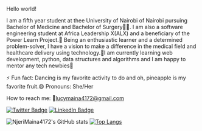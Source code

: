 
Hello world!

I am a fifth year student at thee University of Nairobi of Nairobi pursuing Bachelor of Medicine and Bachelor of Surgery👩‍⚕. I am also a software engineering student at Africa Leadership X(ALX) and a beneficiary of the Power Learn Project.🦋 Being an enthusiastic learner and a determined problem-solver, I have a vision to make a difference in the medical field and healthcare delivery using technology.🦋I am currently learning web development, python, data structures and algorithms and I am happy to mentor any tech newbies👼

⚡ Fun fact: Dancing is my favorite activity to do and oh, pineapple is my favorite fruit.😄 Pronouns: She/Her

How to reach me: 💌lucymaina4172@gmail.com

[![Twitter Badge](https://img.shields.io/badge/Twitter-Profile-informational?style=flat&logo=twitter&logoColor=white&color=1CA2F1)](https://twitter.com/Maina__Njeri)
[![LinkedIn Badge](https://img.shields.io/badge/LinkedIn-Profile-informational?style=flat&logo=linkedin&logoColor=white&color=0D76A8)](www.linkedin.com/in/lucymaina)

![NjeriMaina4172's GitHub stats](https://github-readme-stats.vercel.app/api?username=NjeriMaina4172&show_icons=true&theme=dark)
[![Top Langs](https://github-readme-stats.vercel.app/api/top-langs/?username=NjeriMaina4172&layout=compact&theme=dark)](https://github.com/NjeriMaina4172/github-readme-stats)
